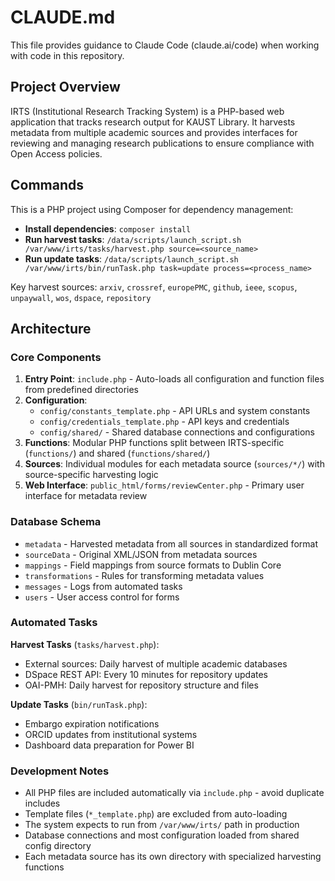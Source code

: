 # CLAUDE.md

This file provides guidance to Claude Code (claude.ai/code) when working with code in this repository.

## Project Overview

IRTS (Institutional Research Tracking System) is a PHP-based web application that tracks research output for KAUST Library. It harvests metadata from multiple academic sources and provides interfaces for reviewing and managing research publications to ensure compliance with Open Access policies.

## Commands

This is a PHP project using Composer for dependency management:

- **Install dependencies**: `composer install`
- **Run harvest tasks**: `/data/scripts/launch_script.sh /var/www/irts/tasks/harvest.php source=<source_name>`
- **Run update tasks**: `/data/scripts/launch_script.sh /var/www/irts/bin/runTask.php task=update process=<process_name>`

Key harvest sources: `arxiv`, `crossref`, `europePMC`, `github`, `ieee`, `scopus`, `unpaywall`, `wos`, `dspace`, `repository`

## Architecture

### Core Components

1. **Entry Point**: `include.php` - Auto-loads all configuration and function files from predefined directories
2. **Configuration**:
   - `config/constants_template.php` - API URLs and system constants
   - `config/credentials_template.php` - API keys and credentials
   - `config/shared/` - Shared database connections and configurations
3. **Functions**: Modular PHP functions split between IRTS-specific (`functions/`) and shared (`functions/shared/`)
4. **Sources**: Individual modules for each metadata source (`sources/*/`) with source-specific harvesting logic
5. **Web Interface**: `public_html/forms/reviewCenter.php` - Primary user interface for metadata review

### Database Schema

- `metadata` - Harvested metadata from all sources in standardized format
- `sourceData` - Original XML/JSON from metadata sources
- `mappings` - Field mappings from source formats to Dublin Core
- `transformations` - Rules for transforming metadata values
- `messages` - Logs from automated tasks
- `users` - User access control for forms

### Automated Tasks

**Harvest Tasks** (`tasks/harvest.php`):
- External sources: Daily harvest of multiple academic databases
- DSpace REST API: Every 10 minutes for repository updates
- OAI-PMH: Daily harvest for repository structure and files

**Update Tasks** (`bin/runTask.php`):
- Embargo expiration notifications
- ORCID updates from institutional systems
- Dashboard data preparation for Power BI

### Development Notes

- All PHP files are included automatically via `include.php` - avoid duplicate includes
- Template files (`*_template.php`) are excluded from auto-loading
- The system expects to run from `/var/www/irts/` path in production
- Database connections and most configuration loaded from shared config directory
- Each metadata source has its own directory with specialized harvesting functions
